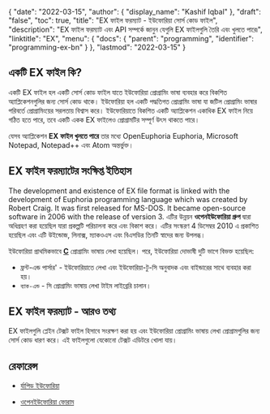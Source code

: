 {
  "date": "2022-03-15",
  "author": {
    "display_name": "Kashif Iqbal"
  },
  "draft": "false",
  "toc": true,
  "title": "EX ফাইল ফরম্যাট - ইউফোরিয়া সোর্স কোড ফাইল",
  "description": "EX ফাইল ফরম্যাট এবং API সম্পর্কে জানুন যেগুলি EX ফাইলগুলি তৈরি এবং খুলতে পারে৷",
  "linktitle": "EX",
  "menu": {
    "docs": {
      "parent": "programming",
      "identifier": "programming-ex-bn"
    }
  },
  "lastmod": "2022-03-15"
}

## একটি EX ফাইল কি?

একটি EX ফাইল হল একটি সোর্স কোড ফাইল যাতে ইউফোরিয়া প্রোগ্রামিং ভাষা ব্যবহার করে বিকশিত অ্যাপ্লিকেশনগুলির জন্য সোর্স কোড থাকে। ইউফোরিয়া হল একটি পদ্ধতিগত প্রোগ্রামিং ভাষা যা জটিল প্রোগ্রামিং ভাষার পরিবর্তে প্রোগ্রামিংয়ের সরলতায় বিশ্বাস করে। ইউফোরিয়াতে বিকশিত একটি অ্যাপ্লিকেশন একাধিক EX ফাইল নিয়ে গঠিত হতে পারে, তবে একটি একক EX ফাইলেও প্রোগ্রামটির সম্পূর্ণ উৎস থাকতে পারে।

যেসব অ্যাপ্লিকেশন **EX ফাইল খুলতে পারে** তার মধ্যে OpenEuphoria Euphoria, Microsoft Notepad, Notepad++ এবং Atom অন্তর্ভুক্ত।

## EX ফাইল ফরম্যাটের সংক্ষিপ্ত ইতিহাস

The development and existence of EX file format is linked with the development of Euphoria programming language which was created by Robert Craig. It was first released for MS-DOS. It became open-source software in 2006 with the release of version 3. এটির উন্নয়ন **ওপেনইউফোরিয়া গ্রুপ** দ্বারা অধিগ্রহণ করা হয়েছিল যারা প্রকল্পটি পরিচালনা করে এবং বিকাশ করে। এটির সংস্করণ 4 ডিসেম্বর 2010 এ প্রকাশিত হয়েছিল এবং এটি উইন্ডোজ, লিনাক্স, ম্যাকওএস এবং বিএসডির তিনটি স্বাদের জন্য উপলব্ধ।

ইউফোরিয়া প্রাথমিকভাবে **[C](/programming/c/)** প্রোগ্রামিং ভাষায় লেখা হয়েছিল। পরে, ইউফোরিয়া দোভাষী দুটি ভাগে বিভক্ত হয়েছিল:

 * ফ্রন্ট-এন্ড পার্সার' - ইউফোরিয়াতে লেখা এবং ইউফোরিয়া-টু-সি অনুবাদক এবং বাইন্ডারের সাথে ব্যবহার করা হয়।
 * `ব্যাক-এন্ড` - সি প্রোগ্রামিং ভাষায় লেখা টাইম লাইব্রেরি চালান।

## EX ফাইল ফরম্যাট - আরও তথ্য

EX ফাইলগুলি প্লেইন টেক্সট ফাইল হিসাবে সংরক্ষণ করা হয় এবং ইউফোরিয়া প্রোগ্রামিং ভাষায় লেখা প্রোগ্রামগুলির জন্য সোর্স কোড ধারণ করে। এই ফাইলগুলো যেকোনো টেক্সট এডিটরে খোলা যায়।

## রেফারেন্স ##

* [র্যাপিড ইউফোরিয়া](https://www.rapideuphoria.com/)

* [ওপেনইউফোরিয়া ফোরাম](https://openeuphoria.org/forum/index.wc)



